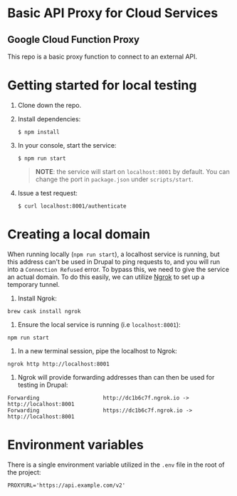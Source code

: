 # Basic API Proxy for Cloud Services

## Google Cloud Function Proxy

This repo is a basic proxy function to connect to an external API.

# Getting started for local testing

1. Clone down the repo.

1. Install dependencies:
   ```
   $ npm install
   ```
1. In your console, start the service:

   ```
   $ npm run start
   ```

   > **NOTE**: the service will start on `localhost:8001` by default. You can change the port in `package.json` under `scripts/start`.

1. Issue a test request:
   ```
   $ curl localhost:8001/authenticate
   ```

# Creating a local domain

When running locally (`npm run start`), a localhost service is running, but this address can't be used in Drupal to ping requests to, and you will run into a `Connection Refused` error. To bypass this, we need to give the service an actual domain. To do this easily, we can utilize [Ngrok](https://ngrok.com/) to set up a temporary tunnel.

1. Install Ngrok:

```
brew cask install ngrok
```

1. Ensure the local service is running (i.e `localhost:8001`):

```
npm run start
```

1. In a new terminal session, pipe the localhost to Ngrok:

```
ngrok http http://localhost:8001
```

1. Ngrok will provide forwarding addresses than can then be used for testing in Drupal:

```
Forwarding                    http://dc1b6c7f.ngrok.io -> http://localhost:8001
Forwarding                    https://dc1b6c7f.ngrok.io -> http://localhost:8001
```

# Environment variables

There is a single environment variable utilized in the `.env` file in the root of the project:

```
PROXYURL='https://api.example.com/v2'
```
